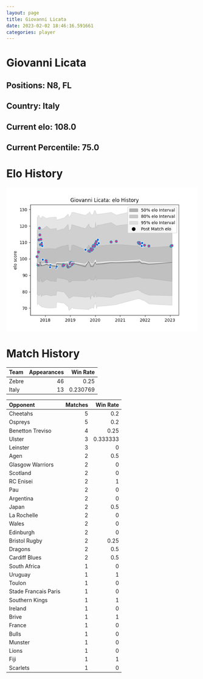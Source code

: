 ```yaml
---  
layout: page  
title: Giovanni Licata  
date: 2023-02-02 18:46:16.591661  
categories: player  
---
```

# Giovanni Licata

## Positions: N8, FL

## Country: Italy

## Current elo: 108.0

## Current Percentile: 75.0

# Elo History


![elo history](history_GiovanniLicata.png)
# Match History


| Team   |   Appearances |   Win Rate |
|:-------|--------------:|-----------:|
| Zebre  |            46 |   0.25     |
| Italy  |            13 |   0.230769 |

| Opponent             |   Matches |   Win Rate |
|:---------------------|----------:|-----------:|
| Cheetahs             |         5 |   0.2      |
| Ospreys              |         5 |   0.2      |
| Benetton Treviso     |         4 |   0.25     |
| Ulster               |         3 |   0.333333 |
| Leinster             |         3 |   0        |
| Agen                 |         2 |   0.5      |
| Glasgow Warriors     |         2 |   0        |
| Scotland             |         2 |   0        |
| RC Enisei            |         2 |   1        |
| Pau                  |         2 |   0        |
| Argentina            |         2 |   0        |
| Japan                |         2 |   0.5      |
| La Rochelle          |         2 |   0        |
| Wales                |         2 |   0        |
| Edinburgh            |         2 |   0        |
| Bristol Rugby        |         2 |   0.25     |
| Dragons              |         2 |   0.5      |
| Cardiff Blues        |         2 |   0.5      |
| South Africa         |         1 |   0        |
| Uruguay              |         1 |   1        |
| Toulon               |         1 |   0        |
| Stade Francais Paris |         1 |   0        |
| Southern Kings       |         1 |   1        |
| Ireland              |         1 |   0        |
| Brive                |         1 |   1        |
| France               |         1 |   0        |
| Bulls                |         1 |   0        |
| Munster              |         1 |   0        |
| Lions                |         1 |   0        |
| Fiji                 |         1 |   1        |
| Scarlets             |         1 |   0        |